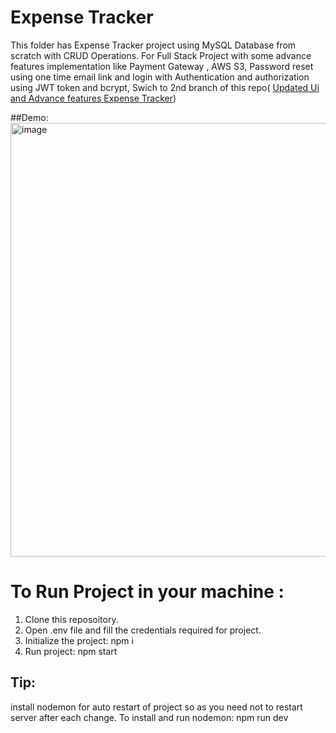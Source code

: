 # Expense Tracker
 This folder has  Expense Tracker project using MySQL Database from scratch with CRUD Operations. For Full Stack Project with some advance features implementation like Payment Gateway , AWS S3, Password reset using one time email link and login with Authentication and authorization using JWT token and bcrypt, Swich to 2nd branch of this repo( <a href="https://github.com/Atul9180/ExpenseTracker_Sequelize/tree/Updated-UI-with-Additional-features">Updated Ui and Advance features Expense Tracker</a>)

##Demo:
<img width="694" alt="image" src="https://user-images.githubusercontent.com/110973046/209440738-d34e7514-79a1-4d73-a201-06b1ed613585.png">

# To Run Project in your machine :
1. Clone this reposoitory.
2. Open .env file and fill the credentials required for project.
3. Initialize the project: npm i
4. Run project:  npm start

## Tip: 
install nodemon for auto restart of project so as you need not to restart server after each change.
To install and run nodemon: npm run dev
